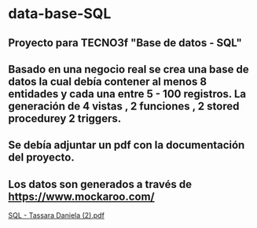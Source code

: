 # data-base-SQL
## Proyecto para TECNO3f "Base de datos - SQL"

## Basado en una negocio real se crea una base de datos la cual debía contener al menos 8 entidades y cada una entre 5 - 100 registros. La generación de 4 vistas , 2 funciones , 2 stored procedurey  2 triggers.
## Se debía adjuntar un pdf con la documentación del proyecto. 

## Los datos son generados a través de https://www.mockaroo.com/ 

[SQL - Tassara Daniela (2).pdf](https://github.com/daniitass/data-base-SQL/files/10575140/SQL.-.Tassara.Daniela.2.pdf)
